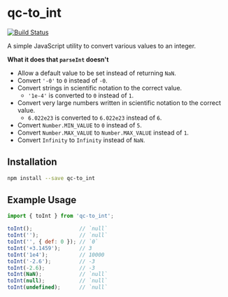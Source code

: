 # qc-to_int

[![Build Status](https://travis-ci.org/hypersoftllc/qc-to_int.svg?branch=master)](https://travis-ci.org/hypersoftllc/qc-to_int)

A simple JavaScript utility to convert various values to an integer.

**What it does that `parseInt` doesn't**

* Allow a default value to be set instead of returning `NaN`.
* Convert `'-0'` to `0` instead of `-0`.
* Convert strings in scientific notation to the correct value.
  - `'1e-4'` is converted to `0` instead of `1`.
* Convert very large numbers written in scientific notation to the correct value.
  - `6.022e23` is converted to `6.022e23` instead of `6`.
* Convert `Number.MIN_VALUE` to `0` instead of `5`.
* Convert `Number.MAX_VALUE` to `Number.MAX_VALUE` instead of `1`.
* Convert `Infinity` to `Infinity` instead of `NaN`.


## Installation

```sh
npm install --save qc-to_int
```


## Example Usage

```js
import { toInt } from 'qc-to_int';

toInt();               // `null`
toInt('');             // `null`
toInt('', { def: 0 }); // `0`
toInt('+3.1459');      // 3
toInt('1e4');          // 10000
toInt('-2.6');         // -3
toInt(-2.6);           // -3
toInt(NaN);            // `null`
toInt(null);           // `null`
toInt(undefined);      // `null`
```


[travis-svg]: https://travis-ci.org/hypersoftllc/qc-to_int.svg?branch=master
[travis-url]: https://travis-ci.org/hypersoftllc/qc-to_int
